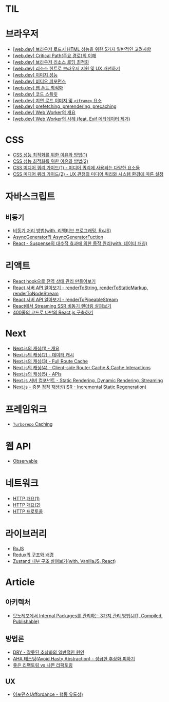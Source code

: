 # TIL

# 브라우저

- [[web.dev] 브라우저 로드시 HTML 성능을 위한 5가지 일반적인 고려사항](https://github.com/Tap-Kim/TIL/blob/main/2024/08/21_TIL.md)
- [[web.dev] Critical Path(주요 경로)의 이해](https://github.com/Tap-Kim/TIL/blob/main/2024/08/22_TIL.md)
- [[web.dev] 브라우저 리소스 로딩 최적화](https://github.com/Tap-Kim/TIL/blob/main/2024/08/23_TIL.md)
- [[web.dev] 리소스 힌트로 브라우저 지원 및 UX 개선하기](https://github.com/Tap-Kim/TIL/blob/main/2024/08/26_TIL.md)
- [[web.dev] 이미지 성능](https://github.com/Tap-Kim/TIL/blob/main/2024/08/27_TIL.md)
- [[web.dev] 비디오 퍼포먼스](https://github.com/Tap-Kim/TIL/blob/main/2024/08/28_TIL.md)
- [[web.dev] 웹 폰트 최적화](https://github.com/Tap-Kim/TIL/blob/main/2024/08/29_TIL.md)
- [[web.dev] 코드 스플릿](https://github.com/Tap-Kim/TIL/blob/main/2024/08/30_TIL.md)
- [[web.dev] 지연 로드 이미지 및 `<iframe>` 요소](https://github.com/Tap-Kim/TIL/blob/main/2024/09/03_TIL.md)
- [[web.dev] prefetching, prerendering, precaching](https://github.com/Tap-Kim/TIL/blob/main/2024/09/04_TIL.md)
- [[web.dev] Web Worker의 개요](https://github.com/Tap-Kim/TIL/blob/main/2024/09/05_TIL.md)
- [[web.dev] Web Worker의 사례 (feat. Exif 메타데이터 제거)](https://github.com/Tap-Kim/TIL/blob/main/2024/09/05_TIL.md)

# CSS

- [CSS 성능 최적화를 위한 이유와 방법(1)](https://github.com/Tap-Kim/TIL/blob/main/2024/09/10_TIL.md)
- [CSS 성능 최적화를 위한 이유와 방법(2)](https://github.com/Tap-Kim/TIL/blob/main/2024/09/11_TIL.md)
- [CSS 미디어 쿼리 가이드(1) - 미디어 쿼리에 사용되는 다양한 요소들](https://github.com/Tap-Kim/TIL/blob/main/2024/10/04_TIL.md)
- [CSS 미디어 쿼리 가이드(2) - UX 관점의 미디어 쿼리와 시스템 환경에 따른 설정](https://github.com/Tap-Kim/TIL/blob/main/2024/10/07_TIL.md)

# 자바스크립트

## 비동기

- [비동기 처리 방법(with. 리액티브 프로그래밍, RxJS)](https://github.com/Tap-Kim/TIL/blob/main/2024/08/05_TIL.md)
- [AsyncGenerator와 AsyncGeneratorFuction](https://github.com/Tap-Kim/TIL/blob/main/2024/08/06_TIL.md#asyncgenerator%EC%99%80-asyncgeneratorfuction)
- [React - Suspense의 대수적 효과에 의한 동작 원리(with. 데이터 패칭)](https://github.com/Tap-Kim/TIL/blob/main/2024/08/07_TIL.md)

# 리액트

- [React hook으로 전역 상태 관리 만들어보기](https://github.com/Tap-Kim/TIL/blob/main/2024/08/09_TIL.md)
- [React 서버 API 알아보기 - renderToString, renderToStaticMarkup, renderToNodeStream](https://github.com/Tap-Kim/TIL/blob/main/2024/08/14_TIL.md)
- [React 서버 API 알아보기 - renderToPipeableStream](https://github.com/Tap-Kim/TIL/blob/main/2024/08/16_TIL.md)
- [React에서 Streaming SSR 비동기 렌더링 살펴보기](https://github.com/Tap-Kim/TIL/blob/main/2024/08/19_TIL.md)
- [400줄의 코드로 나만의 React.js 구축하기](https://github.com/Tap-Kim/TIL/blob/main/2024/10/08_TIL.md)

# Next

- [Next.js의 캐싱(1) - 개요](https://github.com/Tap-Kim/TIL/blob/main/2024/09/23_TIL.md)
- [Next.js의 캐싱(2) - 데이터 캐시](https://github.com/Tap-Kim/TIL/blob/main/2024/09/24_TIL.md)
- [Next.js의 캐싱(3) - Full Route Cache](https://github.com/Tap-Kim/TIL/blob/main/2024/09/25_TIL.md)
- [Next.js의 캐싱(4) - Client-side Router Cache & Cache Interactions](https://github.com/Tap-Kim/TIL/blob/main/2024/09/26_TIL.md)
- [Next.js의 캐싱(5) - APIs](https://github.com/Tap-Kim/TIL/blob/main/2024/09/27_TIL.md)
- [Next.js 서버 컴포넌트 - Static Rendering, Dynamic Rendering, Streaming](https://github.com/Tap-Kim/TIL/blob/main/2024/09/30_TIL.md)
- [Next.js - 증분 정적 재생성(ISR - Incremental Static Regeneration)](https://github.com/Tap-Kim/TIL/blob/main/2024/10/01_TIL.md)

# 프레임워크

- [`Turborepo` Caching](https://github.com/Tap-Kim/TIL/blob/main/2024/09/09_TIL.md)

# 웹 API

- [Observable](https://github.com/Tap-Kim/TIL/blob/main/2024/08/05_TIL.md#observable)

# 네트워크

- [HTTP 개요(1)](https://github.com/Tap-Kim/TIL/blob/main/2024/09/13_TIL.md)
- [HTTP 개요(2)](https://github.com/Tap-Kim/TIL/blob/main/2024/09/19_TIL.md)
- [HTTP 프로토콜](https://github.com/Tap-Kim/TIL/blob/main/2024/09/20_TIL.md)

# 라이브러리

- [RxJS](https://github.com/Tap-Kim/TIL/blob/main/2024/08/05_TIL.md#rxjs)
- [Redux의 구조와 배경](https://github.com/Tap-Kim/TIL/blob/main/2024/08/08_TIL.md)
- [Zustand 내부 구조 살펴보기(with. VanillaJS, React)](https://github.com/Tap-Kim/TIL/blob/main/2024/08/12_TIL.md)

# Article

## 아키텍처

- [모노레포에서 Internal Packages를 관리하는 3가지 관리 방법(JIT, Compiled, Publishable)](https://github.com/Tap-Kim/TIL/blob/main/2024/08/20_TIL.md)

## 방법론

- [DRY - 잘못된 추상화의 일반적인 원인](https://github.com/Tap-Kim/TIL/blob/main/2024/08/02_TIL.md#dry---%EC%9E%98%EB%AA%BB%EB%90%9C-%EC%B6%94%EC%83%81%ED%99%94%EC%9D%98-%EC%9D%BC%EB%B0%98%EC%A0%81%EC%9D%B8-%EC%9B%90%EC%9D%B8)
- [AHA 테스팅(Avoid Hasty Abstraction) - 성급한 추상화 피하기](https://github.com/Tap-Kim/TIL/blob/main/2024/08/13_TIL.md)
- [좋은 리팩토링 vs 나쁜 리팩토링](https://github.com/Tap-Kim/TIL/blob/main/2024/09/02_TIL.md)

## UX

- [어포던스(Affordance - 행동 유도성)](https://github.com/Tap-Kim/TIL/blob/main/2024/08/02_TIL.md#%EC%96%B4%ED%8F%AC%EB%8D%98%EC%8A%A4affordance---%ED%96%89%EB%8F%99-%EC%9C%A0%EB%8F%84%EC%84%B1)

<!-- 1. 어떤 문제가 있었는지
2. 내가 시도해본 것들
3. 어떻게 해결했는지
4. 무엇을 새롭게 알았는지 -->
